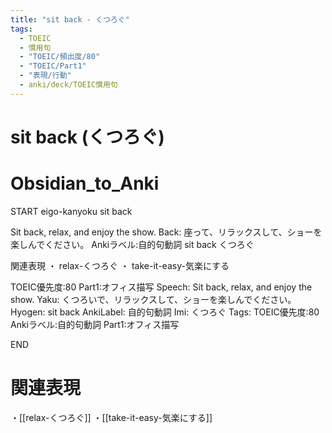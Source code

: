 ```yaml
---
title: "sit back - くつろぐ"
tags:
  - TOEIC
  - 慣用句
  - "TOEIC/頻出度/80"
  - "TOEIC/Part1"
  - "表現/行動"
  - anki/deck/TOEIC慣用句
---
```


# sit back (くつろぐ)

# Obsidian_to_Anki
START
eigo-kanyoku
sit back

Sit back, relax, and enjoy the show.
Back:
座って、リラックスして、ショーを楽しんでください。
Ankiラベル:自的句動詞
sit back
くつろぐ

関連表現
・ relax-くつろぐ
・ take-it-easy-気楽にする

TOEIC優先度:80
Part1:オフィス描写
Speech: Sit back, relax, and enjoy the show.
Yaku: くつろいで、リラックスして、ショーを楽しんでください。
Hyogen: sit back
AnkiLabel: 自的句動詞
Imi: くつろぐ
Tags: TOEIC優先度:80 Ankiラベル:自的句動詞 Part1:オフィス描写
<!--ID: 1751241422006-->
END

# 関連表現
・[[relax-くつろぐ]]
・[[take-it-easy-気楽にする]]
